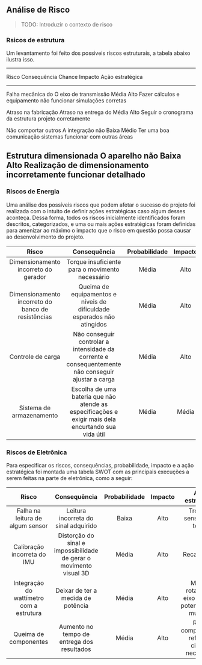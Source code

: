 ## Análise de Risco

> TODO: Introduzir o contexto de risco
### Rsicos de estrutura
Um levantamento foi feito dos possiveis riscos estruturais, a tabela abaixo ilustra isso.

-------------------------------------------------------------------------------------
Risco                   Consequência           Chance Impacto Ação estratégica
----------------------- ---------------------- ------ ------- -----------------------
Falha mecânica do       O eixo de transmissão  Média  Alto    Fazer cálculos e
equipamento             não funcionar                         simulações corretas

Atraso na fabricação    Atraso na entrega do   Média  Alto    Seguir o cronograma
da estrutura            projeto                               corretamente

Não comportar outros    A integração não       Baixa  Médio   Ter uma boa comunicação
sistemas                funcionar                             com outras áreas

Estrutura dimensionada  O aparelho não         Baixa  Alto    Realização de dimensionamento
incorretamente          funcionar                             detalhado
-------------------------------------------------------------------------------------

### Riscos de Energia 

Uma análise dos possíveis riscos que podem afetar o sucesso do projeto foi realizada com o intuito de definir ações estratégicas caso algum desses aconteça. Dessa forma, todos os riscos inicialmente identificados foram descritos, categorizados, e uma ou mais ações estratégicas foram definidas para amenizar ao máximo o impacto que o risco em questão possa causar ao desenvolvimento do projeto.

|Risco|Consequência   |Probabilidade| Impacto | Ação estratégica                  |
|:-----:|:----------:|:--------------:|:-----------:|:---------:|
|Dimensionamento incorreto do gerador|Torque insuficiente para o movimento necessário|Média|Alto|Fazer cálculos e simulações antes da escolha 
|Dimensionamento incorreto do banco de resistências|Queima de equipamentos e níveis de dificuldade esperados não atingidos|Média|Alto|Fazer cálculos e simulações antes da montagem e verificar sistema antes da ligação|
|Controle de carga |Não conseguir controlar a intensidade da corrente e consequentemente não conseguir ajustar a carga|Média|Alto| Verificação de todo o sistema 
|Sistema de armazenamento |Escolha de uma bateria que não atende as especificações e exigir mais dela encurtando sua vida útil|Média|Média|Realizar corretamente o dimensionamento


### Riscos de Eletrônica

Para especificar os riscos, consequências, probabilidade, impacto e a ação estratégica foi montada uma tabela SWOT com as principais execuções a serem feitas na parte de eletrônica, como a seguir:

|Risco|Consequência   |Probabilidade| Impacto | Ação estratégica                  |
|:-----:|:----------:|:--------------:|:-----------:|:---------:|
|Falha na leitura de algum sensor|Leitura incorreta do sinal adquirido|Baixa|Alto|Troca do sensor após testes 
|Calibração incorreta do IMU|Distorção do sinal e impossibilidade de gerar o movimento visual 3D|Média|Alto|Recalibração|
|Integração do wattímetro com a estrutura |Deixar de ter a medida de potência|Média|Alto| Medir a rotação do eixo com um potenciômetro multigiro
|Queima de componentes |Aumento no tempo de entrega dos resultados |Média |Alto | Repor componente e refazer o circuito necessário

